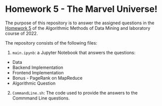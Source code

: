 # Homework 5 - The Marvel Universe!

The purpose of this repository is to answer the assigned questions in the [Homework 5](https://github.com/lucamaiano/ADM/tree/master/2022/Homework_5) of the Algorithmic Methods of Data Mining and laboratory course of 2022.

The repository consists of the following files:

1. `main.ipynb`: a Jupyter Notebook that answers the questions: 
- Data
- Backend Implementation
- Frontend Implementation
- Bonus - PageRank on MapReduce
- Algorithmic Question
2. `CommandLine.sh`: The code used to provide the answers to the Commmand Line questions.
